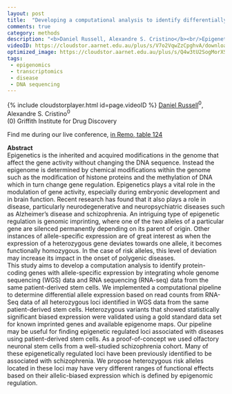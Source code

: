 ```yaml
---
layout: post
title:  "Developing a computational analysis to identify differentially allelic expressed loci in patient-derived stem cells"
comments: true
category: methods
description: "<b>Daniel Russell, Alexandre S. Cristino</b><br/>Epigenetics is the inherited and acquired modifica..."
videoID: https://cloudstor.aarnet.edu.au/plus/s/V7o2VqwZzCpghvA/download
optimized_image: https://cloudstor.aarnet.edu.au/plus/s/Q4w3tU2SogMorXS/download
tags:
 - epigenomics
 - transcriptomics
 - disease
 - DNA sequencing
---
```

{% include cloudstorplayer.html id=page.videoID %}
<u>Daniel Russell</u><sup>0</sup>, Alexandre S. Cristino<sup>0</sup><br/>
\(0\) Griffith Institute for Drug Discovery

Find me during our live conference, [in Remo, table 124](https://remo.co)

<b>Abstract</b><br/>
Epigenetics is the inherited and acquired modifications in the genome that affect the gene activity without changing the DNA sequence. Instead the epigenome is determined by chemical modifications within the genome such as the modification of histone proteins and the methylation of DNA which in turn change gene regulation. Epigenetics plays a vital role in the modulation of gene activity, especially during embryonic development and in brain function. Recent research has found that it also plays a role in disease, particularly neurodegenerative and neuropsychiatric diseases such as Alzheimer’s disease and schizophrenia. An intriguing type of epigenetic regulation is genomic imprinting, where one of the two alleles of a particular gene are silenced permanently depending on its parent of origin. Other instances of allele-specific expression are of great interest as when the expression of a heterozygous gene deviates towards one allele, it becomes functionally homozygous. In the case of risk alleles, this level of deviation may increase its impact in the onset of polygenic diseases. <br/>This study aims to develop a computation analysis to identify protein-coding genes with allele-specific expression by integrating whole genome sequencing \(WGS\) data and RNA sequencing \(RNA-seq\) data from the same patient-derived stem cells.  We implemented a computational pipeline to determine differential allele expression based on read counts from RNA-Seq data of all heterozygous loci identified in WGS data from the same patient-derived stem cells. Heterozygous variants that showed statistically significant biased expression were validated using a gold standard data set for known imprinted genes and available epigenome maps. Our pipeline may be useful for finding epigenetic regulated loci associated with diseases using patient-derived stem cells. As a proof-of-concept we used olfactory neuronal stem cells from a well-studied schizophrenia cohort. Many of these epigenetically regulated loci have been previously identified to be associated with schizophrenia. We propose heterozygous risk alleles located in these loci may have very different ranges of functional effects based on their allelic-biased expression which is defined by epigenomic regulation.
